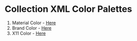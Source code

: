 # Collection XML Color Palettes


1. Material Color - [Here](https://github.com/afiqiqmal/Android-Color/blob/master/mc-color.xml)
2. Brand Color    - [Here](https://github.com/afiqiqmal/Android-Color/blob/master/brand-color.xml)
3. X11 Color      - [Here](https://github.com/afiqiqmal/Android-Color/blob/master/x11-color.xml)
